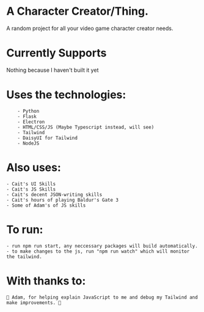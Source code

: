 # A Character Creator/Thing. 
A random project for all your video game character creator needs. 
 
# Currently Supports 
Nothing because I haven't built it yet 
 
# Uses the technologies: 
        - Python 
        - Flask 
        - Electron 
        - HTML/CSS/JS (Maybe Typescript instead, will see) 
        - Tailwind 
        - DaisyUI for Tailwind 
        - NodeJS 
 
# Also uses: 
    - Cait's UI Skills 
    - Cait's JS Skills 
    - Cait's decent JSON-writing skills 
    - Cait's hours of playing Baldur's Gate 3 
    - Some of Adam's of JS skills
 
# To run: 
    - run npm run start, any neccessary packages will build automatically.
    - to make changes to the js, run "npm run watch" which will monitor the tailwind.

# With thanks to: 
    🔴 Adam, for helping explain JavaScript to me and debug my Tailwind and make improvements. 🔴 
    
